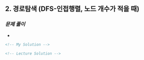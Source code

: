 ## 2. 경로탐색 (DFS-인접행렬, 노드 개수가 적을 때)

### _문제 풀이_

-

```html
<!-- My Solution -->
```

```html
<!-- Lecture Solution -->
```
